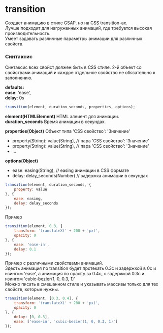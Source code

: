 
# transition

Создает анимацию в стиле GSAP, но на CSS transition-ах.  
Лучше подходит для нагруженных анимаций, где требуется высокая производительность.  
Умеет задавать различные параметры анимации для различных свойств.  

### Синтаксис
Синтаксис всех свойст должен быть в CSS стиле.
2-й объект со свойствами анимаций и каждое отдельное свойство не обязательно к заполнению.  

**defaults:**  
**ease**: 'ease',  
**delay**: 0s  

```javaScript
transition(element, duration_seconds, properties, options);
```
**element(HTMLElement)** HTML элеиент для анимации.  
**duration_seconds** Время анимации в секундах.  

**properties(Object)** Объект типа 'CSS свойство': 'Значение'  
- property(String): value(String),  // пара 'CSS свойство': 'Значение'  
- property(String): value(String),  // пара 'CSS свойство': 'Значение'  
- ...  

**options(Object)**  
- ease: easing(String), // easing анимации в CSS формате  
- delay: delay_seconds(Number) // задержка анимации в секундах  

```javaScript
transition(element, duration_seconds, {
	property: value
}, {
	ease: easing,
	delay: delay_seconds
});
```

Пример
```javaScript
transition(element, 0.3, {
	transform: 'translateX(' + 200 + 'px)',
	opacity: 0
}, {
	ease: 'ease-in',
	delay: 0.1
});
```

Пример с различными свойствами анимаций.  
Здесть анимация по transition будет протекать 0.3с и задержкой в 0с и изингом 'ease', а анимация по opacity за 0.4с, с задержкой 0.3с и изингом 'cubic-bezier(1, 0, 0.3, 1)'  
Можно писать в смешанном стиле и указывать массивы только для тех свойств, которые нужны.  
```javaScript
transition(element, [0.3, 0.4], {
	transform: 'translateX(' + 200 + 'px)',
	opacity: 0
}, {
	delay: [0, 0.3],
	ease: ['ease-in', 'cubic-bezier(1, 0, 0.3, 1)']	
});
```
